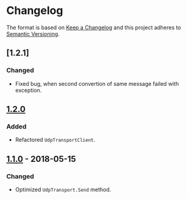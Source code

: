 # Changelog

The format is based on [Keep a Changelog](http://keepachangelog.com/en/1.0.0/) and this project adheres to [Semantic Versioning](https://semver.org/spec/v2.0.0.html).

## [1.2.1]
### Changed
- Fixed bug, when second convertion of same message failed with exception.

## [1.2.0]
### Added
- Refactored `UdpTransportClient`.

## [1.1.0] - 2018-05-15
### Changed
- Optimized `UdpTransport.Send` method.


[1.2.0]: https://github.com/skurdiukov/Graylog.Target/compare/releases/v1.2.0...releases/v1.2.1
[1.2.0]: https://github.com/skurdiukov/Graylog.Target/compare/releases/v1.1.0...releases/v1.2.0
[1.1.0]: https://github.com/skurdiukov/Graylog.Target/compare/19959397d274e1f4a9c7af6289fdfb3935a33572...releases/v1.1.0